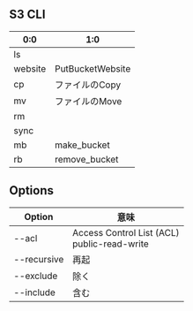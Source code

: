 ## S3 CLI

| 0:0 | 1:0 |
| -- | -- |
| ls | |
| website | PutBucketWebsite |
| cp | ファイルのCopy |
| mv | ファイルのMove |                                   
| rm | |
| sync | |                                   
| mb | make_bucket |
| rb | remove_bucket |


## Options

| Option | 意味 |
| -- | -- |
| --acl | Access Control List (ACL) <br> public-read-write |
| --recursive | 再起 |
| --exclude | 除く |
| --include | 含む |


